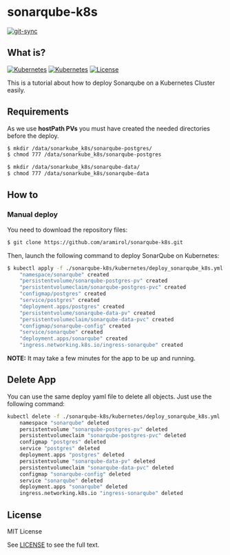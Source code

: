 # sonarqube-k8s

[![git-sync](https://github.com/aramirol/sonarqube-k8s/actions/workflows/git-sync.yml/badge.svg)](https://github.com/aramirol/sonarqube-k8s/actions/workflows/git-sync.yml)

## What is?

[![Kubernetes](https://img.shields.io/badge/kubernetes-v1.19.x-blue?logo=kubernetes&logoColor=lightgrey)](https://github.com/aramirol/istio-example)
[![Kubernetes](https://img.shields.io/badge/sonarqube-lts_community-blue?logo=sonarqube&logoColor=lightgrey)](https://github.com/aramirol/istio-example)
[![License](https://img.shields.io/badge/license-MIT-green?logo=github&logoColor=lightgrey)](https://github.com/aramirol/sonarqube-k8s/blob/main/LICENSE.md)

This is a tutorial about how to deploy Sonarqube on a Kubernetes Cluster easily.

## Requirements

As we use **hostPath PVs** you must have created the needed directories before the deploy.

```sh
$ mkdir /data/sonarkube_k8s/sonarqube-postgres/
$ chmod 777 /data/sonarkube_k8s/sonarqube-postgres
```
```sh
$ mkdir /data/sonarkube_k8s/sonarqube-data/
$ chmod 777 /data/sonarkube_k8s/sonarqube-data
```

## How to
### Manual deploy

You need to download the repository files: 

```sh
$ git clone https://github.com/aramirol/sonarqube-k8s.git
```

Then, launch the following command to deploy SonarQube on Kubernetes:

```sh
$ kubectl apply -f ./sonarqube-k8s/kubernetes/deploy_sonarqube_k8s.yml
    "namespace/sonarqube" created
    "persistentvolume/sonarqube-postgres-pv" created
    "persistentvolumeclaim/sonarqube-postgres-pvc" created
    "configmap/postgres" created
    "service/postgres" created
    "deployment.apps/postgres" created
    "persistentvolume/sonarqube-data-pv" created
    "persistentvolumeclaim/sonarqube-data-pvc" created
    "configmap/sonarqube-config" created
    "service/sonarqube" created
    "deployment.apps/sonarqube" created
    "ingress.networking.k8s.io/ingress-sonarqube" created
```

**NOTE:** It may take a few minutes for the app to be up and running.

## Delete App

You can use the same deploy yaml file to delete all objects. Just use the following command:

```sh
kubectl delete -f ./sonarqube-k8s/kubernetes/deploy_sonarqube_k8s.yml
    namespace "sonarqube" deleted
    persistentvolume "sonarqube-postgres-pv" deleted
    persistentvolumeclaim "sonarqube-postgres-pvc" deleted
    configmap "postgres" deleted
    service "postgres" deleted
    deployment.apps "postgres" deleted
    persistentvolume "sonarqube-data-pv" deleted
    persistentvolumeclaim "sonarqube-data-pvc" deleted
    configmap "sonarqube-config" deleted
    service "sonarqube" deleted
    deployment.apps "sonarqube" deleted
    ingress.networking.k8s.io "ingress-sonarqube" deleted
```

## License

MIT License

See [LICENSE](https://github.com/aramirol/sonarqube-k8s/blob/main/LICENSE) to see the full text. 

